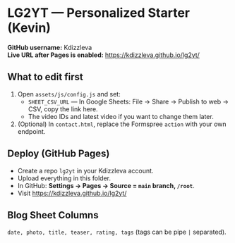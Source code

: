 # LG2YT — Personalized Starter (Kevin)

**GitHub username:** Kdizzleva  
**Live URL after Pages is enabled:** https://kdizzleva.github.io/lg2yt/

## What to edit first
1. Open `assets/js/config.js` and set:
   - `SHEET_CSV_URL` — In Google Sheets: File → Share → Publish to web → CSV, copy the link here.
   - The video IDs and latest video if you want to change them later.
2. (Optional) In `contact.html`, replace the Formspree `action` with your own endpoint.

## Deploy (GitHub Pages)
- Create a repo `lg2yt` in your Kdizzleva account.
- Upload everything in this folder.
- In GitHub: **Settings → Pages → Source = `main` branch, `/root`**.
- Visit https://kdizzleva.github.io/lg2yt/

## Blog Sheet Columns
`date, photo, title, teaser, rating, tags`  (tags can be pipe `|` separated).
